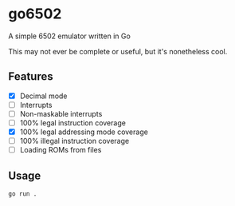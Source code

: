 # go6502
A simple 6502 emulator written in Go

This may not ever be complete or useful, but it's nonetheless cool.

## Features
- [x] Decimal mode
- [ ] Interrupts
- [ ] Non-maskable interrupts
- [ ] 100% legal instruction coverage
- [X] 100% legal addressing mode coverage
- [ ] 100% illegal instruction coverage
- [ ] Loading ROMs from files

## Usage
```go run .```